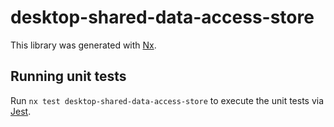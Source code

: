 # desktop-shared-data-access-store

This library was generated with [Nx](https://nx.dev).

## Running unit tests

Run `nx test desktop-shared-data-access-store` to execute the unit tests via [Jest](https://jestjs.io).
